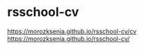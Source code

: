 # rsschool-cv
https://morozksenia.github.io/rsschool-cv/cv
https://morozksenia.github.io/rsschool-cv/
